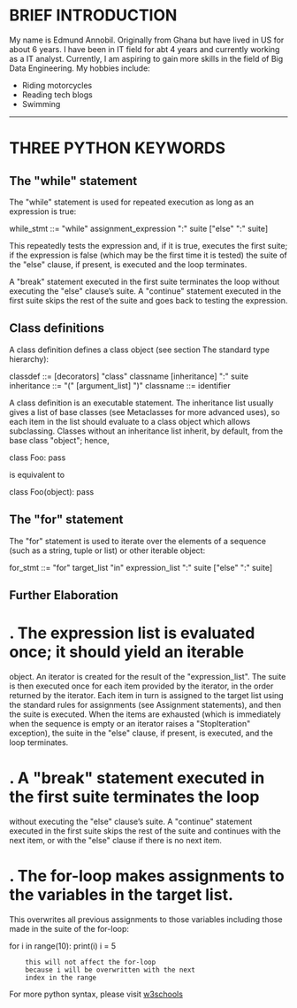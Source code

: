 # BRIEF INTRODUCTION

My name is Edmund Annobil. Originally from Ghana but have lived in US for about 6 years.
I have been in IT field for abt 4 years and currently working as a IT analyst.
Currently, I am aspiring to gain more skills in the field of Big Data Engineering. 
My hobbies include: 
  * Riding motorcycles
  * Reading tech blogs 
  * Swimming
*********************

# THREE PYTHON KEYWORDS
## The "while" statement
The "while" statement is used for repeated execution as long as an
expression is true:

   while_stmt ::= "while" assignment_expression ":" suite
                  ["else" ":" suite]

This repeatedly tests the expression and, if it is true, executes the
first suite; if the expression is false (which may be the first time
it is tested) the suite of the "else" clause, if present, is executed
and the loop terminates.

A "break" statement executed in the first suite terminates the loop
without executing the "else" clause’s suite.  A "continue" statement
executed in the first suite skips the rest of the suite and goes back
to testing the expression.
## Class definitions
A class definition defines a class object (see section The standard
type hierarchy):

   classdef    ::= [decorators] "class" classname [inheritance] ":" suite
   inheritance ::= "(" [argument_list] ")"
   classname   ::= identifier

A class definition is an executable statement.  The inheritance list
usually gives a list of base classes (see Metaclasses for more
advanced uses), so each item in the list should evaluate to a class
object which allows subclassing.  Classes without an inheritance list
inherit, by default, from the base class "object"; hence,

   class Foo:
       pass

is equivalent to

   class Foo(object):
       pass



## The "for" statement

The "for" statement is used to iterate over the elements of a sequence
(such as a string, tuple or list) or other iterable object:

   for_stmt ::= "for" target_list "in" expression_list ":" suite
                ["else" ":" suite]

## Further Elaboration

# . The expression list is evaluated once; it should yield an iterable
object. An iterator is created for the result of the
"expression_list". The suite is then executed once for each item
provided by the iterator, in the order returned by the iterator.  Each
item in turn is assigned to the target list using the standard rules
for assignments (see Assignment statements), and then the suite is
executed.  When the items are exhausted (which is immediately when the
sequence is empty or an iterator raises a "StopIteration" exception),
the suite in the "else" clause, if present, is executed, and the loop
terminates.

# . A "break" statement executed in the first suite terminates the loop
without executing the "else" clause’s suite.  A "continue" statement
executed in the first suite skips the rest of the suite and continues
with the next item, or with the "else" clause if there is no next
item.

# . The for-loop makes assignments to the variables in the target list.
This overwrites all previous assignments to those variables including
those made in the suite of the for-loop:

   for i in range(10):
       print(i)
       i = 5            
       
        this will not affect the for-loop
        because i will be overwritten with the next
        index in the range

For more python syntax, please visit [w3schools](http://www.w3schools.com)